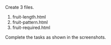 Create 3 files.
1. fruit-length.html
2. fruit-pattern.html
3. fruit-required.html

Complete the tasks as shown in the screenshots.